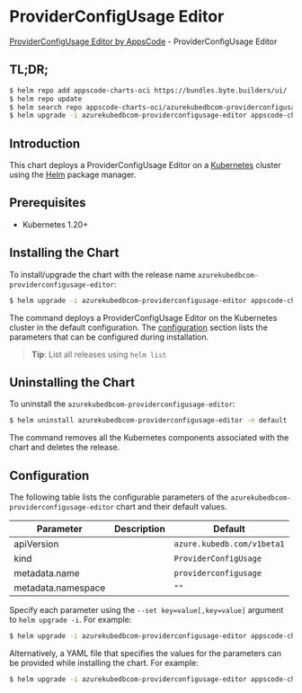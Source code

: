 # ProviderConfigUsage Editor

[ProviderConfigUsage Editor by AppsCode](https://byte.builders) - ProviderConfigUsage Editor

## TL;DR;

```bash
$ helm repo add appscode-charts-oci https://bundles.byte.builders/ui/
$ helm repo update
$ helm search repo appscode-charts-oci/azurekubedbcom-providerconfigusage-editor --version=v0.4.21
$ helm upgrade -i azurekubedbcom-providerconfigusage-editor appscode-charts-oci/azurekubedbcom-providerconfigusage-editor -n default --create-namespace --version=v0.4.21
```

## Introduction

This chart deploys a ProviderConfigUsage Editor on a [Kubernetes](http://kubernetes.io) cluster using the [Helm](https://helm.sh) package manager.

## Prerequisites

- Kubernetes 1.20+

## Installing the Chart

To install/upgrade the chart with the release name `azurekubedbcom-providerconfigusage-editor`:

```bash
$ helm upgrade -i azurekubedbcom-providerconfigusage-editor appscode-charts-oci/azurekubedbcom-providerconfigusage-editor -n default --create-namespace --version=v0.4.21
```

The command deploys a ProviderConfigUsage Editor on the Kubernetes cluster in the default configuration. The [configuration](#configuration) section lists the parameters that can be configured during installation.

> **Tip**: List all releases using `helm list`

## Uninstalling the Chart

To uninstall the `azurekubedbcom-providerconfigusage-editor`:

```bash
$ helm uninstall azurekubedbcom-providerconfigusage-editor -n default
```

The command removes all the Kubernetes components associated with the chart and deletes the release.

## Configuration

The following table lists the configurable parameters of the `azurekubedbcom-providerconfigusage-editor` chart and their default values.

|     Parameter      | Description |                Default                |
|--------------------|-------------|---------------------------------------|
| apiVersion         |             | <code>azure.kubedb.com/v1beta1</code> |
| kind               |             | <code>ProviderConfigUsage</code>      |
| metadata.name      |             | <code>providerconfigusage</code>      |
| metadata.namespace |             | <code>""</code>                       |


Specify each parameter using the `--set key=value[,key=value]` argument to `helm upgrade -i`. For example:

```bash
$ helm upgrade -i azurekubedbcom-providerconfigusage-editor appscode-charts-oci/azurekubedbcom-providerconfigusage-editor -n default --create-namespace --version=v0.4.21 --set apiVersion=azure.kubedb.com/v1beta1
```

Alternatively, a YAML file that specifies the values for the parameters can be provided while
installing the chart. For example:

```bash
$ helm upgrade -i azurekubedbcom-providerconfigusage-editor appscode-charts-oci/azurekubedbcom-providerconfigusage-editor -n default --create-namespace --version=v0.4.21 --values values.yaml
```
